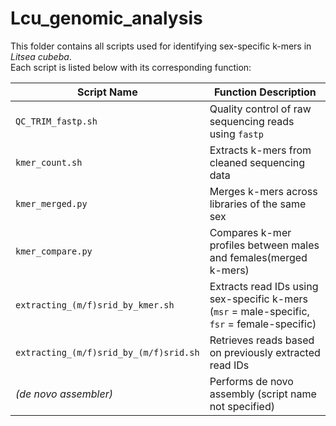 # Lcu_genomic_analysis
This folder contains all scripts used for identifying sex-specific k-mers in *Litsea cubeba*.  
Each script is listed below with its corresponding function:

| Script Name                          | Function Description                                                             |
|--------------------------------------|----------------------------------------------------------------------------------|
| `QC_TRIM_fastp.sh`                  | Quality control of raw sequencing reads using `fastp`                           |
| `kmer_count.sh`                     | Extracts k-mers from cleaned sequencing data                                     |
| `kmer_merged.py`                    | Merges k-mers across libraries of the same sex                                |
| `kmer_compare.py`                   | Compares k-mer profiles between males and females(merged k-mers)                         |
| `extracting_(m/f)srid_by_kmer.sh`  | Extracts read IDs using sex-specific k-mers (`msr` = male-specific, `fsr` = female-specific) |
| `extracting_(m/f)srid_by_(m/f)srid.sh` | Retrieves reads based on previously extracted read IDs                          |
| *(de novo assembler)*               | Performs de novo assembly (script name not specified)                           |

